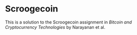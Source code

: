 # Scroogecoin

This is a solution to the Scroogecoin assignment in *Bitcoin and Cryptocurrency Technologies* by Narayanan et al.
